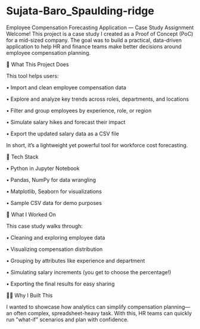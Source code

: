 # Sujata-Baro_Spaulding-ridge
Employee Compensation Forecasting Application — Case Study Assignment
Welcome! This project is a case study I created as a Proof of Concept (PoC) for a mid-sized company. The goal was to build a practical, data-driven application to help HR and finance teams make better decisions around employee compensation planning.

🚀 What This Project Does

This tool helps users:

•	Import and clean employee compensation data

•	Explore and analyze key trends across roles, departments, and locations

•	Filter and group employees by experience, role, or region

•	Simulate salary hikes and forecast their impact

•	Export the updated salary data as a CSV file

In short, it’s a lightweight yet powerful tool for workforce cost forecasting.

🧰 Tech Stack

•	Python in Jupyter Notebook

•	Pandas, NumPy for data wrangling

•	Matplotlib, Seaborn for visualizations

•	Sample CSV data for demo purposes

📝 What I Worked On

This case study walks through:

•	Cleaning and exploring employee data

•	Visualizing compensation distribution

•	Grouping by attributes like experience and department

•	Simulating salary increments (you get to choose the percentage!)

•	Exporting the final results for easy sharing

👩‍💻 Why I Built This

I wanted to showcase how analytics can simplify compensation planning—an often complex, spreadsheet-heavy task. With this, HR teams can quickly run "what-if" scenarios and plan with confidence.
